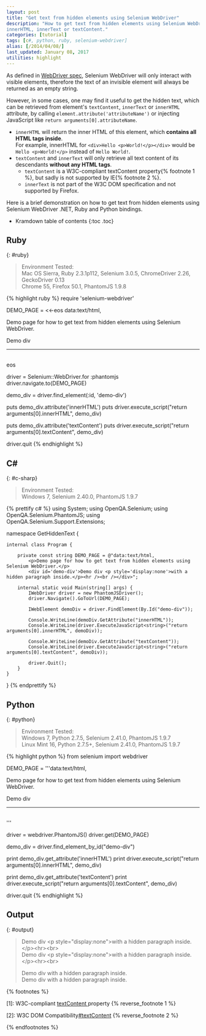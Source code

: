 ```yaml
---
layout: post
title: "Get text from hidden elements using Selenium WebDriver"
description: "How to get text from hidden elements using Selenium WebDriver .NET, Ruby and Python bindings, using attribute
innerHTML, innerText or textContent."
categories: [tutorial]
tags: [c#, python, ruby, selenium-webdriver]
alias: [/2014/04/08/]
last_updated: January 08, 2017
utilities: highlight
---
```

As defined in [WebDriver spec](http://www.w3.org/TR/webdriver/#interactable),
Selenium WebDriver will only interact with visible elements,
therefore the text of an invisible element will always be returned as an empty string.

However, in some cases, one may find it useful to get the hidden text,
which can be retrieved from element's `textContent`, `innerText` or `innerHTML` attribute,
by calling `element.attribute('attributeName')` or injecting JavaScript like `return arguments[0].attributeName`.

- `innerHTML` will return the inner HTML of this element, which **contains all HTML tags inside**.<br />
   For example, innerHTML for `<div>Hello <p>World!</p></div>` would be `Hello <p>World!</p>` instead of `Hello World!`.
- `textContent` and `innerText` will only retrieve all text content of its descendants **without any HTML tags**.
    + `textContent` is a W3C-compliant textContent property{% footnote 1 %}, but sadly is not supported by IE{% footnote 2 %}.
    + `innerText` is not part of the W3C DOM specification and not supported by Firefox.

Here is a brief demonstration on how to get text from hidden elements using Selenium WebDriver .NET, Ruby and Python bindings.

* Kramdown table of contents
{:toc .toc}

## Ruby
{: #ruby}

> Environment Tested:<br/>
> Mac OS Sierra, Ruby 2.3.1p112, Selenium 3.0.5, ChromeDriver 2.26, GeckoDriver 0.13<br />
> Chrome 55, Firefox 50.1, PhantomJS 1.9.8

{% highlight ruby %}
require 'selenium-webdriver'

DEMO_PAGE = <<-eos
    data:text/html,
    <p>Demo page for how to get text from hidden elements using Selenium WebDriver.</p>
    <div id='demo-div'>Demo div <p style='display:none'>with a hidden paragraph inside.</p><hr /><br /></div>
eos

driver = Selenium::WebDriver.for :phantomjs
driver.navigate.to(DEMO_PAGE)

demo_div = driver.find_element(:id, 'demo-div')

puts demo_div.attribute('innerHTML')
puts driver.execute_script("return arguments[0].innerHTML", demo_div)

puts demo_div.attribute('textContent')
puts driver.execute_script("return arguments[0].textContent", demo_div)

driver.quit
{% endhighlight %}

## C&#35;
{: #c-sharp}

> Environment Tested:<br/>
> Windows 7, Selenium 2.40.0, PhantomJS 1.9.7

{% prettify c# %}
using System;
using OpenQA.Selenium;
using OpenQA.Selenium.PhantomJS;
using OpenQA.Selenium.Support.Extensions;

namespace GetHiddenText {

    internal class Program {

        private const string DEMO_PAGE = @"data:text/html,
            <p>Demo page for how to get text from hidden elements using Selenium WebDriver.</p>
            <div id='demo-div'>Demo div <p style='display:none'>with a hidden paragraph inside.</p><hr /><br /></div>";

        internal static void Main(string[] args) {
            IWebDriver driver = new PhantomJSDriver();
            driver.Navigate().GoToUrl(DEMO_PAGE);

            IWebElement demoDiv = driver.FindElement(By.Id("demo-div"));

            Console.WriteLine(demoDiv.GetAttribute("innerHTML"));
            Console.WriteLine(driver.ExecuteJavaScript<string>("return arguments[0].innerHTML", demoDiv));

            Console.WriteLine(demoDiv.GetAttribute("textContent"));
            Console.WriteLine(driver.ExecuteJavaScript<string>("return arguments[0].textContent", demoDiv));

            driver.Quit();
        }
    }
}
{% endprettify %}

## Python
{: #python}

> Environment Tested:<br/>
> Windows 7, Python 2.7.5, Selenium 2.41.0, PhantomJS 1.9.7<br/>
> Linux Mint 16, Python 2.7.5+, Selenium 2.41.0, PhantomJS 1.9.7

{% highlight python %}
from selenium import webdriver

DEMO_PAGE = '''data:text/html,
    <p>Demo page for how to get text from hidden elements using Selenium WebDriver.</p>
    <div id='demo-div'>Demo div <p style='display:none'>with a hidden paragraph inside.</p><hr /><br /></div>'''

driver = webdriver.PhantomJS()
driver.get(DEMO_PAGE)

demo_div = driver.find_element_by_id("demo-div")

print demo_div.get_attribute('innerHTML')
print driver.execute_script("return arguments[0].innerHTML", demo_div)

print demo_div.get_attribute('textContent')
print driver.execute_script("return arguments[0].textContent", demo_div)

driver.quit
{% endhighlight %}

## Output
{: #output}

>Demo div &lt;p style="display:none">with a hidden paragraph inside.&lt;/p>&lt;hr>&lt;br><br />
>Demo div &lt;p style="display:none">with a hidden paragraph inside.&lt;/p>&lt;hr>&lt;br><br />
>
>Demo div with a hidden paragraph inside.<br />
>Demo div with a hidden paragraph inside.

{% footnotes %}
<p id="footnote-1">
[1]: W3C-compliant <a href="http://www.w3.org/TR/2004/REC-DOM-Level-3-Core-20040407/core.html#Node3-textContent">textContent </a>property
{% reverse_footnote 1 %}
</p>
<p id="footnote-2">
[2]: W3C DOM Compatibility<a href="http://www.quirksmode.org/dom/w3c_html.html#t07">#textContent</a>
{% reverse_footnote 2 %}
</p>
{% endfootnotes %}
